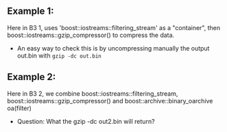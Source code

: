 
## Example 1:
  Here in B3 1, uses 'boost::iostreams::filtering_stream' as a "container", then boost::iostreams::gzip_compressor()
  to compress the data.

  - An easy way to check this is by uncompressing manually the output out.bin with `gzip -dc out.bin`

## Example 2:
  Here in B3 2, we combine boost::iostreams::filtering_stream, boost::iostreams::gzip_compressor() and boost::archive::binary_oarchive oa(filter)
  
  - Question: What the gzip -dc out2.bin will return?
